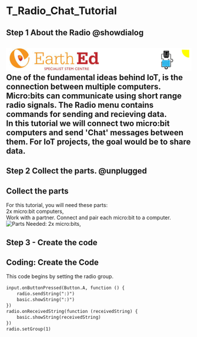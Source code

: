 # T_Radio_Chat_Tutorial

<!---------------------------------------------------------------
------------------------- Radio Chat TUTORIAL-----InComplete-----
----------------------------------------------------------------->

## Step 1 About the Radio @showdialog

![](https://raw.githubusercontent.com/EarthEdSTEM/earthed-iot-programs-tutorials/master/Images/T_DHT11/DHT11_Banner.gif)
One of the fundamental ideas behind IoT, is the connection between multiple computers. Micro:bits can communicate using short range radio signals. The Radio menu contains commands for sending and recieving data.<br>
In this tutorial we will connect two micro:bit computers and send 'Chat' messages between them. For IoT projects, the goal would be to share data.
-------------------------------------------

## Step 2 Collect the parts. @unplugged
Collect the parts
-----------------
For this tutorial, you will need these parts: <br>
2x micro:bit computers, <br>
Work with a partner. Connect and pair each micro:bit to a computer.<br>
![Parts Needed: 2x micro:bits,](https://raw.githubusercontent.com/EarthEdSTEM/earthed-iot-programs-tutorials/master/Images/T_Crash_Sensor/IoT_Crash_Sensor_Parts_List.png)
<br>

## Step 3 - Create the code
Coding: Create the Code
--------------------------
This code begins by setting the radio group. 

```blocks
input.onButtonPressed(Button.A, function () {
    radio.sendString(":)")
    basic.showString(":)")
})
radio.onReceivedString(function (receivedString) {
    basic.showString(receivedString)
})
radio.setGroup(1)
```